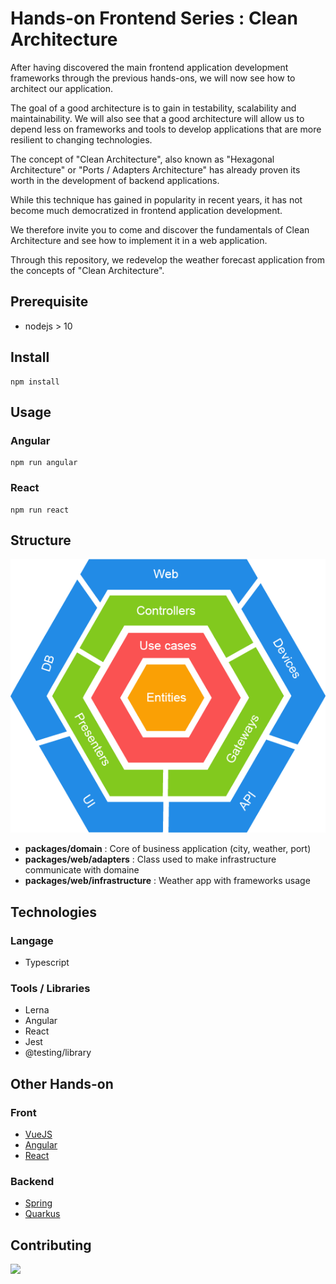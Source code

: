 # Hands-on Frontend Series : Clean Architecture

After having discovered the main frontend application development frameworks through the previous hands-ons, we will now see how to architect our application. 

The goal of a good architecture is to gain in testability, scalability and maintainability. We will also see that a good architecture will allow us to depend less on frameworks and tools to develop applications that are more resilient to changing technologies.

The concept of "Clean Architecture", also known as "Hexagonal Architecture" or "Ports / Adapters Architecture" has already proven its worth in the development of backend applications.

While this technique has gained in popularity in recent years, it has not become much democratized in frontend application development.

We therefore invite you to come and discover the fundamentals of Clean Architecture and see how to implement it in a web application. 

Through this repository, we redevelop the weather forecast application from the concepts of "Clean Architecture".

## Prerequisite

- nodejs > 10

## Install

```
npm install
```

## Usage

### Angular

```
npm run angular 
```

### React

```
npm run react
```

## Structure

![clean-archi](./doc/clean-archi.png)

* **packages/domain** : Core of business application (city, weather, port)
* **packages/web/adapters** : Class used to make infrastructure communicate with domaine 
* **packages/web/infrastructure** : Weather app with frameworks usage 

## Technologies

### Langage

* Typescript

### Tools / Libraries

* Lerna
* Angular
* React
* Jest
* @testing/library

## Other Hands-on

### Front

* [VueJS](https://github.com/Zenika/grenoble-hands-on-vuejs)
* [Angular](https://github.com/Zenika/grenoble-hands-on-angular)
* [React](https://github.com/Zenika/grenoble-hands-on-react)

### Backend

* [Spring](https://github.com/Zenika/grenoble-hands-on-spring)
* [Quarkus](https://github.com/Zenika/grenoble-hands-on-quarkus)

## Contributing

<a href="https://github.com/chocho01">
  <img src="https://github.com/chocho01.png?size=50">
</a>


